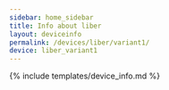 ```yaml
---
sidebar: home_sidebar
title: Info about liber
layout: deviceinfo
permalink: /devices/liber/variant1/
device: liber_variant1
---
```

{% include templates/device_info.md %}

